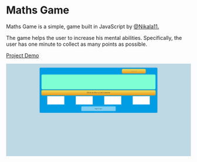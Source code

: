 # Maths Game

<p>Maths Game is a simple, game built in JavaScript by <a href="https://github.com/Nikala11">@Nikala11.</a></p>
<p>The game helps the user to increase his mental abilities. Specifically, the user has one minute to collect as many points as possible.</p>

<a href="https://nikala11.github.io/Math-Game/">Project Demo</a>

![Uploading Math-Game.png…](Image/Math-Game.png)
